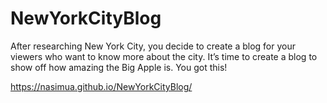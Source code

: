 # NewYorkCityBlog
After researching New York City, you decide to create a blog for your viewers who want to know more about the city. It’s time to create a blog to show off how amazing the Big Apple is. You got this!


https://nasimua.github.io/NewYorkCityBlog/
